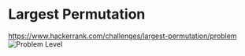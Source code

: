 # Largest Permutation
<https://www.hackerrank.com/challenges/largest-permutation/problem>  ![Problem Level](https://img.shields.io/badge/Problem--Level-Easy-green)
